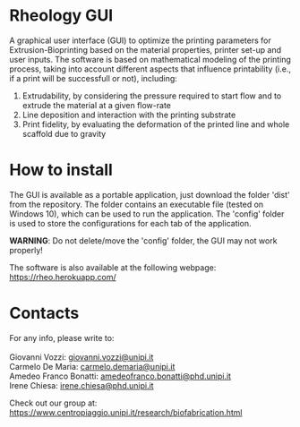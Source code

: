# Rheology GUI

A graphical user interface (GUI) to optimize the printing parameters for Extrusion-Bioprinting based on the material properties, printer set-up and user inputs. The software is based on mathematical modeling of the printing process, taking into account different aspects that influence printability (i.e., if a print will be successfull or not), including:
1. Extrudability, by considering the pressure required to start flow and to extrude the material at a given flow-rate
2. Line deposition and interaction with the printing substrate
3. Print fidelity, by evaluating the deformation of the printed line and whole scaffold due to gravity

# How to install
The GUI is available as a portable application, just download the folder 'dist' from the repository.
The folder contains an executable file (tested on Windows 10), which can be used to run the application. The 'config' folder is used to store the configurations for each tab of the application.

**WARNING**: Do not delete/move the 'config' folder, the GUI may not work properly!

The software is also available at the following webpage: <https://rheo.herokuapp.com/>

# Contacts
For any info, please write to:\
\
Giovanni Vozzi: <giovanni.vozzi@unipi.it>\
Carmelo De Maria: <carmelo.demaria@unipi.it>\
Amedeo Franco Bonatti: <amedeofranco.bonatti@phd.unipi.it>\
Irene Chiesa: <irene.chiesa@phd.unipi.it>

Check out our group at: https://www.centropiaggio.unipi.it/research/biofabrication.html
